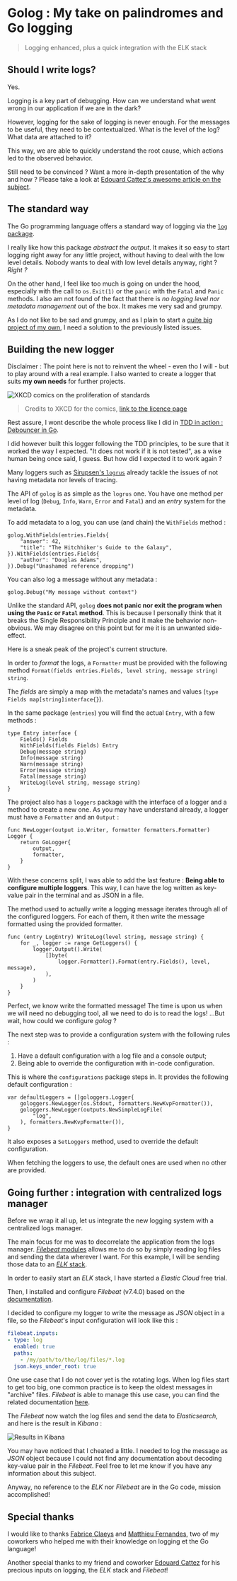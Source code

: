 # Golog : My take on palindromes and Go logging

> Logging enhanced, plus a quick integration with the ELK stack

## Should I write logs?

Yes.

Logging is a key part of debugging. How can we understand what went wrong in our application if we are in the dark?

However, logging for the sake of logging is never enough. For the messages to be useful, they need to be contextualized. What is the level of the log? What data are attached to it?

This way, we are able to quickly understand the root cause, which actions led to the observed behavior.

Still need to be convinced ? Want a more in-depth presentation of the why and how ? Please take a look at [Edouard Cattez's awesome article on the subject](https://medium.com/@edouard.cattez/the-art-of-talkative-application-489f03bd89f4).

## The standard way

The Go programming language offers a standard way of logging via the [`log` package](https://golang.org/pkg/log).

I really like how this package *abstract the output*. It makes it so easy to start logging right away for any little project, without having to deal with the low level details. Nobody wants to deal with low level details anyway, right ? *Right ?*

On the other hand, I feel like too much is going on under the hood, especially with the call to `os.Exit(1)` or the `panic` with the `Fatal` and `Panic` methods. I also am not found of the fact that there is *no logging level nor metadata management* out of the box. It makes me very sad and grumpy.

As I do not like to be sad and grumpy, and as I plain to start a [quite big project of my own](https://medium.com/p/building-a-blogging-application-part-1-the-goals-b4a99847584), I need a solution to the previously listed issues.

## Building the new logger

Disclaimer : The point here is not to reinvent the wheel - even tho I will - but to play around with a real example. I also wanted to create a logger that suits **my own needs** for further projects.

![XKCD comics on the proliferation of standards](https://github.com/ThomasFerro/readmes/blob/master/posts/9-golog-my-take-on-palindromes-and-go-logging/standards.png)

> Credits to XKCD for the comics, [link to the licence page](https://xkcd.com/license.html)

Rest assure, I wont describe the whole process like I did in [TDD in action : Debouncer in Go](https://medium.com/p/tdd-in-action-debouncer-in-go-b0f7d7d75931).

I did however built this logger following the TDD principles, to be sure that it worked the way I expected. "It does not work if it is not tested", as a wise human being once said, I guess. But how did I expected it to work again ?

Many loggers such as [Sirupsen's `logrus`](https://github.com/sirupsen/logrus) already tackle the issues of not having metadata nor levels of tracing.

The API of `golog` is as simple as the `logrus` one. You have one method per level of log (`Debug`, `Info`, `Warn`, `Error` and `Fatal`) and an *entry* system for the metadata.

To add metadata to a log, you can use (and chain) the `WithFields` method :

```golang
golog.WithFields(entries.Fields{
	"answer": 42,
	"title": "The Hitchhiker's Guide to the Galaxy",
}).WithFields(entries.Fields{
	"author": "Douglas Adams",
}).Debug("Unashamed reference dropping")
``` 

You can also log a message without any metadata :

```golang
golog.Debug("My message without context")
```

Unlike the standard API, `golog` **does not panic nor exit the program when using the `Panic` or `Fatal` method**. This is because I personally think that it breaks the Single Responsibility Principle and it make the behavior non-obvious. We may disagree on this point but for me it is an unwanted side-effect.

Here is a sneak peak of the project's current structure.

In order to *format* the logs, a `Formatter` must be provided with the following method `Format(fields entries.Fields, level string, message string) string`.

The *fields* are simply a map with the metadata's names and values (`type Fields map[string]interface{}`).

In the same package (`entries`) you will find the actual `Entry`, with a few methods : 

```golang
type Entry interface {
	Fields() Fields
	WithFields(fields Fields) Entry
	Debug(message string)
	Info(message string)
	Warn(message string)
	Error(message string)
	Fatal(message string)
	WriteLog(level string, message string)
}
```

The project also has a `loggers` package with the interface of a logger and a method to create a new one. As you may have understand already, a logger must have a `Formatter` and an `Output` : 

```golang
func NewLogger(output io.Writer, formatter formatters.Formatter) Logger {
	return GoLogger{
		output,
		formatter,
	}
}
```

With these concerns split, I was able to add the last feature : **Being able to configure multiple loggers**. This way, I can have the log written as key-value pair in the terminal and as JSON in a file.

The method used to actually write a logging message iterates through all of the configured loggers. For each of them, it then write the message formatted using the provided formatter. 

```golang
func (entry LogEntry) WriteLog(level string, message string) {
	for _, logger := range GetLoggers() {
		logger.Output().Write(
			[]byte(
				logger.Formatter().Format(entry.Fields(), level, message),
			),
		)
	}
}
```

Perfect, we know write the formatted message! The time is upon us when we will need no debugging tool, all we need to do is to read the logs! ...But wait, how could we configure *golog* ?

The next step was to provide a configuration system with the following rules :

1. Have a default configuration with a log file and a console output;
2. Being able to override the configuration with in-code configuration.

This is where the `configurations` package steps in. It provides the following default configuration :

```golang
var defaultLoggers = []gologgers.Logger{
	gologgers.NewLogger(os.Stdout, formatters.NewKvpFormatter()),
	gologgers.NewLogger(outputs.NewSimpleLogFile(
		"log",
	), formatters.NewKvpFormatter()),
}
```

It also exposes a `SetLoggers` method, used to override the default configuration.

When fetching the loggers to use, the default ones are used when no other are provided.

## Going further : integration with centralized logs manager

Before we wrap it all up, let us integrate the new logging system with a centralized logs manager.

The main focus for me was to decorrelate the application from the logs manager. [*Filebeat* modules](https://www.elastic.co/products/beats/filebeat) allows me to do so by simply reading log files and sending the data wherever I want. For this example, I will be sending those data to an [*ELK* stack](https://www.elastic.co/what-is/elk-stack).

In order to easily start an *ELK* stack, I have started a *Elastic Cloud* free trial.

Then, I installed and configure *Filebeat* (v7.4.0) based on the [documentation](https://www.elastic.co/products/beats/filebeat).

I decided to configure my logger to write the message as *JSON* object in a file, so the *Filebeat*'s input configuration will look like this :

```yml
filebeat.inputs:
- type: log
  enabled: true
  paths:
    - /my/path/to/the/log/files/*.log
  json.keys_under_root: true
```

One use case that I do not cover yet is the rotating logs. When log files start to get too big, one common practice is to keep the oldest messages in "archive" files. *Filebeat* is able to manage this use case, you can find the related documentation [here](https://www.elastic.co/guide/en/beats/filebeat/current/filebeat-input-log.html#rotating-logs).

The *Filebeat* now watch the log files and send the data to *Elasticsearch*, and here is the result in *Kibana* :

![Results in Kibana](https://github.com/ThomasFerro/readmes/blob/master/posts/9-golog-my-take-on-palindromes-and-go-logging/log-in-kibana.png)

You may have noticed that I cheated a little. I needed to log the message as *JSON* object because I could not find any documentation about decoding key-value pair in the *Filebeat*. Feel free to let me know if you have any information about this subject.

Anyway, no reference to the *ELK* nor *Filebeat* are in the Go code, mission accomplished!

## Special thanks

I would like to thanks [Fabrice Claeys](https://twitter.com/fabriceclaeys) and [Matthieu Fernandes](https://twitter.com/passionne42), two of my coworkers who helped me with their knowledge on logging et the Go language!

Another special thanks to my friend and coworker [Edouard Cattez](https://twitter.com/ecattez) for his precious inputs on logging, the *ELK* stack and *Filebeat*!
